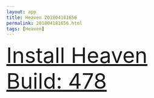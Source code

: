 ```yaml
---
layout: app
title: Heaven 201804181656
permalink: 201804181656.html
tags: [Heaven]
---
```

<div class="pure-g">
    <div class="pure-u-1-1" style="font-size: 4em">
        <a class="pure-button-primary" href="itms-services://?action=download-manifest&url=https%3A%2F%2Flitsungyisigono.github.io%2FTestScript%2Fmanifests%2F201804181656.plist"><i class="fa fa-download" aria-hidden="true"></i>Install Heaven Build: 478</a>
    </div>
</div>